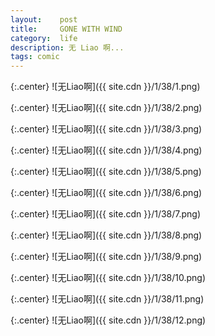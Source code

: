 ```yaml
---
layout:    post
title:     GONE WITH WIND
category:  life
description: 无 Liao 啊...
tags: comic
---
```

{:.center}
![无Liao啊]({{ site.cdn }}/1/38/1.png)

{:.center}
![无Liao啊]({{ site.cdn }}/1/38/2.png)

{:.center}
![无Liao啊]({{ site.cdn }}/1/38/3.png)

{:.center}
![无Liao啊]({{ site.cdn }}/1/38/4.png)

{:.center}
![无Liao啊]({{ site.cdn }}/1/38/5.png)

{:.center}
![无Liao啊]({{ site.cdn }}/1/38/6.png)

{:.center}
![无Liao啊]({{ site.cdn }}/1/38/7.png)

{:.center}
![无Liao啊]({{ site.cdn }}/1/38/8.png)

{:.center}
![无Liao啊]({{ site.cdn }}/1/38/9.png)

{:.center}
![无Liao啊]({{ site.cdn }}/1/38/10.png)

{:.center}
![无Liao啊]({{ site.cdn }}/1/38/11.png)

{:.center}
![无Liao啊]({{ site.cdn }}/1/38/12.png)